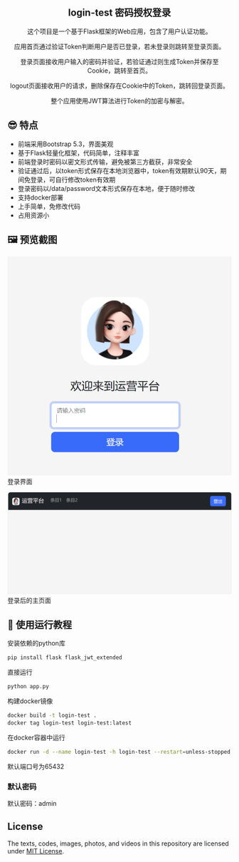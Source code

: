 <div align="center">
<h2> login-test 密码授权登录 </h2>
  <p> 这个项目是一个基于Flask框架的Web应用，包含了用户认证功能。</p>
  <p> 应用首页通过验证Token判断用户是否已登录，若未登录则跳转至登录页面。</p>
  <p> 登录页面接收用户输入的密码并验证，若验证通过则生成Token并保存至Cookie，跳转至首页。 </p>
  <p> logout页面接收用户的请求，删除保存在Cookie中的Token，跳转回登录页面。</p>
  <p> 整个应用使用JWT算法进行Token的加密与解密。</p>
</div>

## 😎 特点
- 前端采用Bootstrap 5.3，界面美观
- 基于Flask轻量化框架，代码简单，注释丰富
- 前端登录时密码以密文形式传输，避免被第三方截获，非常安全
- 验证通过后，以token形式保存在本地浏览器中，token有效期默认90天，期间免登录，可自行修改token有效期
- 登录密码以/data/password文本形式保存在本地，便于随时修改
- 支持docker部署
- 上手简单，免修改代码
- 占用资源小

## 🖼️ 预览截图

![](./doc/login.png)
登录界面

![](./doc/index-page.png)
登录后的主页面

## 🍜 使用运行教程

安装依赖的python库
```sh
pip install flask flask_jwt_extended
```

直接运行
```sh
python app.py
```

构建docker镜像
```sh
docker build -t login-test .
docker tag login-test login-test:latest
```

在docker容器中运行
```sh
docker run -d --name login-test -h login-test --restart=unless-stopped -e TZ="Asia/Shanghai" -v /data/login-test:/app/data login-test:latest
```

默认端口号为65432

### 默认密码

默认密码：admin

## License
The texts, codes, images, photos, and videos in this repository are licensed under [MIT License](./LICENSE).